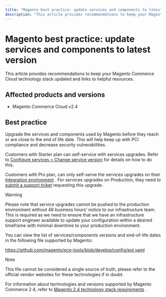 ```yaml
---
title: "Magento best practice: update services and components to latest version"
description: "This article provides recommendations to keep your Magento Commerce Cloud technology stack updated and links to helpful resources."
---
```


# Magento best practice: update services and components to latest version

This article provides recommendations to keep your Magento Commerce Cloud technology stack updated and links to helpful resources.

## Affected products and versions

* Magento Commerce Cloud v2.4

## Best practice

Upgrade the services and components used by Magento before they reach or are close to the end of life date. This will help keep up with PCI compliance and decrease security vulnerabilities.

Customers with Starter plan can self-service with services upgrades. Refer to [Configure services > Change service version](https://devdocs.magento.com/cloud/project/services.html#change-service-version) for details on how to do this.

Customers with Pro plan, can only self-serve the services upgrades on their [Integration environment](https://support.magento.com/hc/en-us/articles/360043032152-Integration-Environment-enhancement-request-Pro-and-Starter) . For services upgrades on Production, they need to [submit a support ticket](https://support.magento.com/hc/en-us/articles/360000913794-Magento-Help-Center-User-Guide#submit-ticket) requesting this upgrade.

>[!WARNING]
>
>Please note that service upgrades cannot be pushed to the production environment without 48 business hours' notice to our infrastructure team. This is required as we need to ensure that we have an infrastructure support engineer available to update your configuration within a desired timeframe with minimal downtime to your production environment.

You can view the list of services/components versions and end-of-life dates in the following file supported by Magento:

<https://github.com/magento/ece-tools/blob/develop/config/eol.yaml>

>[!NOTE]
>
>This file cannot be considered a single source of truth, please refer to the official vendor websites for these technologies if in doubt.

For information about technologies and versions supported by Magento Commerce 2.4, refer to [Magento 2.4 technology stack requirements](https://devdocs.magento.com/guides/v2.4/architecture/tech-stack.html) .
